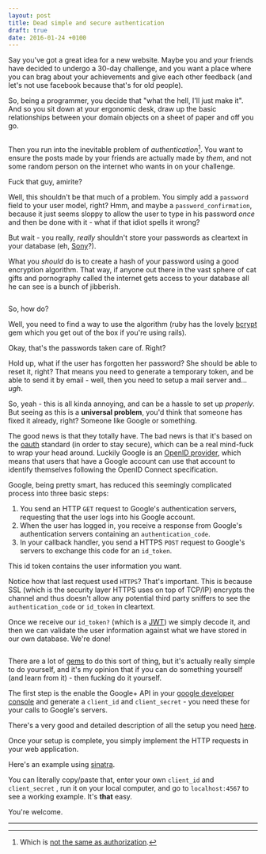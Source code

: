 ```yaml
---
layout: post
title: Dead simple and secure authentication
draft: true
date: 2016-01-24 +0100
---
```


Say you've got a great idea for a new website. Maybe you and your 
friends have decided to undergo a 30-day challenge, and you want a place
where you can brag about your achievements and give each other feedback (and
let's not use facebook because that's for old people).

So, being a programmer, you decide that "what the hell, I'll just make it". 
And so you sit down at your ergonomic desk, draw up the basic relationships
between your domain objects on a sheet of paper and off you go.

<!-- Crude drawing of domain objects -->
<img>

Then you run into the inevitable problem of *authentication*[^1]. You want to ensure
the posts made by your friends are actually made by *them*, and not some random
person on the internet who wants in on your challenge. 

Fuck that guy, amirite?

Well, this shouldn't be that much of a problem. 
You simply add a `password` field to your
user model, right? Hmm, and maybe a `password_confirmation`, because it just 
seems sloppy to allow the user to type in his password *once* and then be
done with it - what if that idiot spells it wrong? 

But wait - you really, *really* shouldn't store your passwords as cleartext
in your database (eh, [Sony](http://arstechnica.com/tech-policy/2011/06/sony-hacked-yet-again-plaintext-passwords-posted/)?). 

What you *should* do is to create a hash of your password using a good encryption algorithm. 
That way, if anyone out there in the vast sphere of cat gifts and pornography called the internet 
gets access to your database all he can see is a bunch of jibberish.

<!-- Eminem jibberish -->
<img>

So, how do?

Well, you need to find a way to use the algorithm (ruby has the lovely
[bcrypt]() gem which you get out of the box if you're using rails).

Okay, that's the passwords taken care of. Right?

Hold up, what if the user has forgotten her password? She should be
able to reset it, right? That means you need to generate a temporary 
token, and be able to send it by email - well, then you need to
setup a mail server and... *ugh*.

So, yeah - this is all kinda annoying, and can be a hassle to set up *properly*. 
But seeing as this is a **universal problem**, you'd think that someone has fixed
it already, right? Someone like Google or something.

The good news is that they totally have. The bad news is that it's based on the
[oauth]() standard (in order to stay secure), which can be a real mind-fuck to
wrap your head around. Luckily Google is an [OpenID provider](), which means 
that users that have a Google account can use that account to identify 
themselves following the OpenID Connect specification.

Google, being pretty smart, has reduced this seemingly complicated process
into three basic steps:

1. 	You send an HTTP `GET` request to Google's authentication servers,
		requesting that the user logs into his Google account.
2.	When the user has logged in, you receive a response from Google's
		authentication servers containing an `authentication_code`.
3.	In your callback handler, you send a HTTPS `POST` request to
		Google's servers to exchange this code for an `id_token`.

This id token contains the user information you want.

Notice how that last request used `HTTPS`? That's important. This is 
because SSL (which is the security layer HTTPS uses on top of TCP/IP) encrypts the channel
and thus doesn't allow any potential third party sniffers to see the 
`authentication_code` or `id_token` in cleartext.

Once we receive our `id_token?` (which is a [JWT]()) we simply decode it,
and then we can validate the user information against what we have stored
in our own database. We're done!

<!-- funny image. Text: image not related -->
<img>

There are a lot of [gems]() to do this sort of thing, but it's actually
really simple to do yourself, and it's my opinion that if you can do something
yourself (and learn from it) - then fucking do it yourself.

The first step is the enable the Google+ API in your [google developer console](
) and generate a `client_id` and `client_secret` - you need these for your calls
to Google's servers. 

There's a very good and detailed description of all the
setup you need [here]().

Once your setup is complete, you simply implement the HTTP requests in
your web application.

Here's an example using [sinatra](http://sinatrarb.com).

You can literally copy/paste that, enter your own `client_id` and `client_secret`
, run it on your local computer, and go to `localhost:4567` to see a 
working example. It's **that** easy.

You're welcome.

---
[^1]: Which is [not the same as authorization]().
